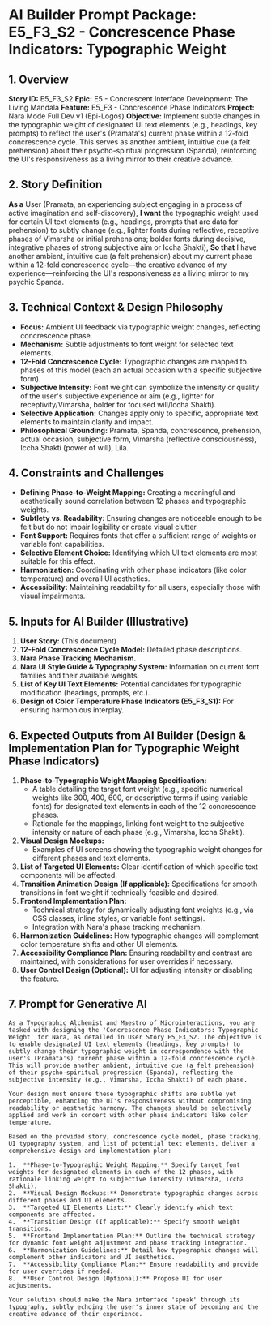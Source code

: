 # AI Builder Prompt Package: E5_F3_S2 - Concrescence Phase Indicators: Typographic Weight

## 1. Overview

**Story ID:** E5_F3_S2
**Epic:** E5 - Concrescent Interface Development: The Living Mandala
**Feature:** E5_F3 - Concrescence Phase Indicators
**Project:** Nara Mode Full Dev v1 (Epi-Logos)
**Objective:** Implement subtle changes in the typographic weight of designated UI text elements (e.g., headings, key prompts) to reflect the user's (Pramata's) current phase within a 12-fold concrescence cycle. This serves as another ambient, intuitive cue (a felt prehension) about their psycho-spiritual progression (Spanda), reinforcing the UI's responsiveness as a living mirror to their creative advance.

## 2. Story Definition

**As a** User (Pramata, an experiencing subject engaging in a process of active imagination and self-discovery),
**I want** the typographic weight used for certain UI text elements (e.g., headings, prompts that are data for prehension) to subtly change (e.g., lighter fonts during reflective, receptive phases of Vimarsha or initial prehensions; bolder fonts during decisive, integrative phases of strong subjective aim or Iccha Shakti),
**So that** I have another ambient, intuitive cue (a felt prehension) about my current phase within a 12-fold concrescence cycle—the creative advance of my experience—reinforcing the UI's responsiveness as a living mirror to my psychic Spanda.

## 3. Technical Context & Design Philosophy

*   **Focus:** Ambient UI feedback via typographic weight changes, reflecting concrescence phase.
*   **Mechanism:** Subtle adjustments to font weight for selected text elements.
*   **12-Fold Concrescence Cycle:** Typographic changes are mapped to phases of this model (each an actual occasion with a specific subjective form).
*   **Subjective Intensity:** Font weight can symbolize the intensity or quality of the user's subjective experience or aim (e.g., lighter for receptivity/Vimarsha, bolder for focused will/Iccha Shakti).
*   **Selective Application:** Changes apply only to specific, appropriate text elements to maintain clarity and impact.
*   **Philosophical Grounding:** Pramata, Spanda, concrescence, prehension, actual occasion, subjective form, Vimarsha (reflective consciousness), Iccha Shakti (power of will), Lila.

## 4. Constraints and Challenges

*   **Defining Phase-to-Weight Mapping:** Creating a meaningful and aesthetically sound correlation between 12 phases and typographic weights.
*   **Subtlety vs. Readability:** Ensuring changes are noticeable enough to be felt but do not impair legibility or create visual clutter.
*   **Font Support:** Requires fonts that offer a sufficient range of weights or variable font capabilities.
*   **Selective Element Choice:** Identifying which UI text elements are most suitable for this effect.
*   **Harmonization:** Coordinating with other phase indicators (like color temperature) and overall UI aesthetics.
*   **Accessibility:** Maintaining readability for all users, especially those with visual impairments.

## 5. Inputs for AI Builder (Illustrative)

1.  **User Story:** (This document)
2.  **12-Fold Concrescence Cycle Model:** Detailed phase descriptions.
3.  **Nara Phase Tracking Mechanism.**
4.  **Nara UI Style Guide & Typography System:** Information on current font families and their available weights.
5.  **List of Key UI Text Elements:** Potential candidates for typographic modification (headings, prompts, etc.).
6.  **Design of Color Temperature Phase Indicators (E5_F3_S1):** For ensuring harmonious interplay.

## 6. Expected Outputs from AI Builder (Design & Implementation Plan for Typographic Weight Phase Indicators)

1.  **Phase-to-Typographic Weight Mapping Specification:**
    *   A table detailing the target font weight (e.g., specific numerical weights like 300, 400, 600, or descriptive terms if using variable fonts) for designated text elements in each of the 12 concrescence phases.
    *   Rationale for the mappings, linking font weight to the subjective intensity or nature of each phase (e.g., Vimarsha, Iccha Shakti).
2.  **Visual Design Mockups:**
    *   Examples of UI screens showing the typographic weight changes for different phases and text elements.
3.  **List of Targeted UI Elements:** Clear identification of which specific text components will be affected.
4.  **Transition Animation Design (If applicable):** Specifications for smooth transitions in font weight if technically feasible and desired.
5.  **Frontend Implementation Plan:**
    *   Technical strategy for dynamically adjusting font weights (e.g., via CSS classes, inline styles, or variable font settings).
    *   Integration with Nara's phase tracking mechanism.
6.  **Harmonization Guidelines:** How typographic changes will complement color temperature shifts and other UI elements.
7.  **Accessibility Compliance Plan:** Ensuring readability and contrast are maintained, with considerations for user overrides if necessary.
8.  **User Control Design (Optional):** UI for adjusting intensity or disabling the feature.

## 7. Prompt for Generative AI

```
As a Typographic Alchemist and Maestro of Microinteractions, you are tasked with designing the 'Concrescence Phase Indicators: Typographic Weight' for Nara, as detailed in User Story E5_F3_S2. The objective is to enable designated UI text elements (headings, key prompts) to subtly change their typographic weight in correspondence with the user's (Pramata's) current phase within a 12-fold concrescence cycle. This will provide another ambient, intuitive cue (a felt prehension) of their psycho-spiritual progression (Spanda), reflecting the subjective intensity (e.g., Vimarsha, Iccha Shakti) of each phase.

Your design must ensure these typographic shifts are subtle yet perceptible, enhancing the UI's responsiveness without compromising readability or aesthetic harmony. The changes should be selectively applied and work in concert with other phase indicators like color temperature.

Based on the provided story, concrescence cycle model, phase tracking, UI typography system, and list of potential text elements, deliver a comprehensive design and implementation plan:

1.  **Phase-to-Typographic Weight Mapping:** Specify target font weights for designated elements in each of the 12 phases, with rationale linking weight to subjective intensity (Vimarsha, Iccha Shakti).
2.  **Visual Design Mockups:** Demonstrate typographic changes across different phases and UI elements.
3.  **Targeted UI Elements List:** Clearly identify which text components are affected.
4.  **Transition Design (If applicable):** Specify smooth weight transitions.
5.  **Frontend Implementation Plan:** Outline the technical strategy for dynamic font weight adjustment and phase tracking integration.
6.  **Harmonization Guidelines:** Detail how typographic changes will complement other indicators and UI aesthetics.
7.  **Accessibility Compliance Plan:** Ensure readability and provide for user overrides if needed.
8.  **User Control Design (Optional):** Propose UI for user adjustments.

Your solution should make the Nara interface 'speak' through its typography, subtly echoing the user's inner state of becoming and the creative advance of their experience.
```